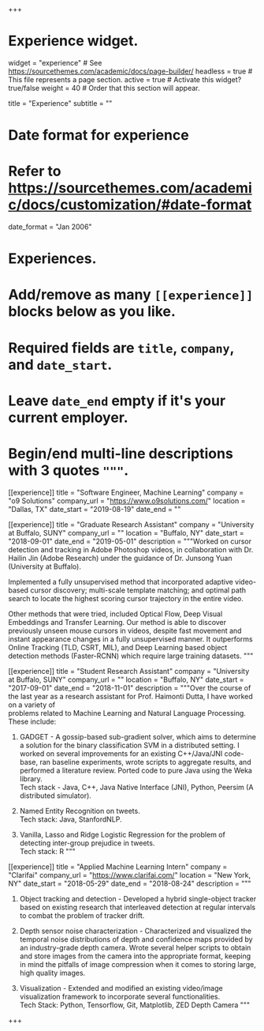 +++
# Experience widget.
widget = "experience"  # See https://sourcethemes.com/academic/docs/page-builder/
headless = true  # This file represents a page section.
active = true  # Activate this widget? true/false
weight = 40  # Order that this section will appear.

title = "Experience"
subtitle = ""

# Date format for experience
#   Refer to https://sourcethemes.com/academic/docs/customization/#date-format
date_format = "Jan 2006"

# Experiences.
#   Add/remove as many `[[experience]]` blocks below as you like.
#   Required fields are `title`, `company`, and `date_start`.
#   Leave `date_end` empty if it's your current employer.
#   Begin/end multi-line descriptions with 3 quotes `"""`.
[[experience]]
  title = "Software Engineer, Machine Learning"
  company = "o9 Solutions"
  company_url = "https://www.o9solutions.com/"
  location = "Dallas, TX"
  date_start = "2019-08-19"
  date_end = ""
 
[[experience]]
  title = "Graduate Research Assistant"
  company = "University at Buffalo, SUNY"
  company_url = ""
  location = "Buffalo, NY"
  date_start = "2018-09-01"
  date_end = "2019-05-01"
  description = """Worked on cursor detection and tracking in Adobe Photoshop videos, in collaboration with Dr. Hailin Jin (Adobe Research) under the guidance of Dr. Junsong Yuan (University at Buffalo).

Implemented a fully unsupervised method that incorporated adaptive video-based cursor discovery; multi-scale template matching; and optimal path search to locate the highest scoring cursor trajectory in the entire video. 

Other methods that were tried, included Optical Flow, Deep Visual Embeddings and Transfer Learning. Our method is able to discover previously unseen mouse cursors in videos, despite fast movement and instant appearance changes in a fully unsupervised manner. It outperforms Online Tracking (TLD, CSRT, MIL), and Deep Learning based object detection methods (Faster-RCNN) which require large training datasets.
"""

[[experience]]
  title = "Student Research Assistant"
  company = "University at Buffalo, SUNY"
  company_url = ""
  location = "Buffalo, NY"
  date_start = "2017-09-01"
  date_end = "2018-11-01"
  description = """Over the course of the last year as a research assistant for Prof. Haimonti Dutta, I have worked on a variety of  
  problems related to Machine Learning and Natural Language Processing.  
  These include:  
  1. GADGET - A gossip-based sub-gradient solver, which aims to determine a solution for the binary classification SVM in a distributed setting. I worked on several improvements for an existing C++/Java/JNI code-base, ran baseline experiments, wrote scripts to aggregate results, and performed a literature review. Ported code to pure Java using the Weka library.  
  Tech stack - Java, C++, Java Native Interface (JNI), Python, Peersim (A distributed simulator).  
  
  2. Named Entity Recognition on tweets.  
  Tech stack: Java, StanfordNLP.  
  
  3. Vanilla, Lasso and Ridge Logistic Regression for the problem of detecting inter-group prejudice in tweets.  
  Tech stack: R
"""


[[experience]]
  title = "Applied Machine Learning Intern"
  company = "Clarifai"
  company_url = "https://www.clarifai.com/"
  location = "New York, NY"
  date_start = "2018-05-29"
  date_end = "2018-08-24"
  description = """  
  1. Object tracking and detection - Developed a hybrid single-object tracker based on existing research that interleaved detection at regular intervals to combat the problem of tracker drift.  
  
  2. Depth sensor noise characterization - Characterized and visualized the temporal noise distributions of depth and confidence maps provided by an industry-grade depth camera. Wrote several helper scripts to obtain and store images from the camera into the appropriate format, keeping in mind the pitfalls of image compression when it comes to storing large, high quality images.  
  
  3. Visualization - Extended and modified an existing video/image visualization framework to incorporate several functionalities.  
  Tech Stack: Python, Tensorflow, Git, Matplotlib, ZED Depth Camera
"""



+++
